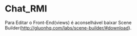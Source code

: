 # Chat_RMI
Para Editar o Front-End(views) é aconselhável baixar Scene Builder(http://gluonhq.com/labs/scene-builder/#download).
